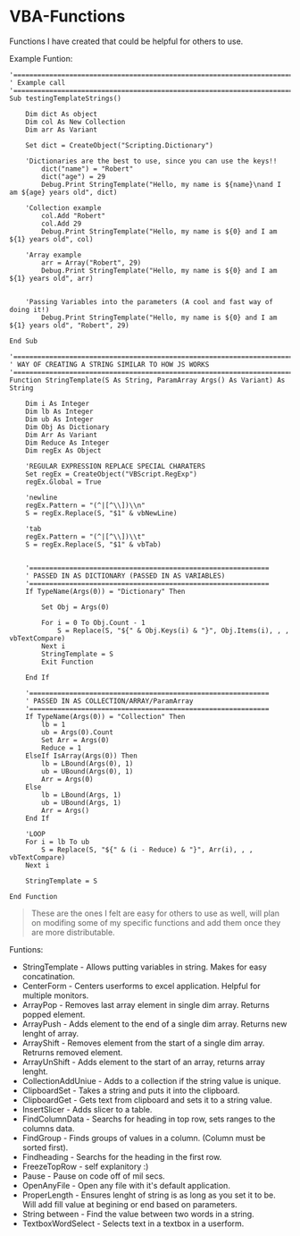 # VBA-Functions
Functions I have created that could be helpful for others to use. 

Example Funtion:

```VB
'=========================================================================
' Example call
'=========================================================================
Sub testingTemplateStrings()

    Dim dict As object
    Dim col As New Collection
    Dim arr As Variant
    
    Set dict = CreateObject("Scripting.Dictionary")

    'Dictionaries are the best to use, since you can use the keys!! 
        dict("name") = "Robert"
        dict("age") = 29
        Debug.Print StringTemplate("Hello, my name is ${name}\nand I am ${age} years old", dict)
    
    'Collection example
        col.Add "Robert"
        col.Add 29
        Debug.Print StringTemplate("Hello, my name is ${0} and I am ${1} years old", col)
    
    'Array example
        arr = Array("Robert", 29)
        Debug.Print StringTemplate("Hello, my name is ${0} and I am ${1} years old", arr)
    
    
    'Passing Variables into the parameters (A cool and fast way of doing it!) 
        Debug.Print StringTemplate("Hello, my name is ${0} and I am ${1} years old", "Robert", 29)
    
End Sub

'=========================================================================
' WAY OF CREATING A STRING SIMILAR TO HOW JS WORKS
'=========================================================================
Function StringTemplate(S As String, ParamArray Args() As Variant) As String

    Dim i As Integer
    Dim lb As Integer
    Dim ub As Integer
    Dim Obj As Dictionary
    Dim Arr As Variant
    Dim Reduce As Integer
    Dim regEx As Object

    'REGULAR EXPRESSION REPLACE SPECIAL CHARATERS
    Set regEx = CreateObject("VBScript.RegExp")
    regEx.Global = True

    'newline
    regEx.Pattern = "(^|[^\\])\\n"
    S = regEx.Replace(S, "$1" & vbNewLine)

    'tab
    regEx.Pattern = "(^|[^\\])\\t"
    S = regEx.Replace(S, "$1" & vbTab)


    '============================================================
    ' PASSED IN AS DICTIONARY (PASSED IN AS VARIABLES)
    '============================================================
    If TypeName(Args(0)) = "Dictionary" Then

        Set Obj = Args(0)

        For i = 0 To Obj.Count - 1
            S = Replace(S, "${" & Obj.Keys(i) & "}", Obj.Items(i), , , vbTextCompare)
        Next i
        StringTemplate = S
        Exit Function

    End If

    '============================================================
    ' PASSED IN AS COLLECTION/ARRAY/ParamArray
    '============================================================
    If TypeName(Args(0)) = "Collection" Then
        lb = 1
        ub = Args(0).Count
        Set Arr = Args(0)
        Reduce = 1
    ElseIf IsArray(Args(0)) Then
        lb = LBound(Args(0), 1)
        ub = UBound(Args(0), 1)
        Arr = Args(0)
    Else
        lb = LBound(Args, 1)
        ub = UBound(Args, 1)
        Arr = Args()
    End If

    'LOOP
    For i = lb To ub
        S = Replace(S, "${" & (i - Reduce) & "}", Arr(i), , , vbTextCompare)
    Next i

    StringTemplate = S

End Function

```

>These are the ones I felt are easy for others to use as well, will plan on modifing some of my specific functions and add them once they are more distributable.

Funtions:
* StringTemplate - Allows putting variables in string. Makes for easy concatination.
* CenterForm - Centers userforms to excel application. Helpful for multiple monitors.
* ArrayPop - Removes last array element in single dim array. Returns popped element.
* ArrayPush - Adds element to the end of a single dim array. Returns new lenght of array.
* ArrayShift - Removes element from the start of a single dim array. Retrurns removed element.
* ArrayUnShift - Adds element to the start of an array, returns array lenght.
* CollectionAddUniue - Adds to a collection if the string value is unique.
* ClipboardSet - Takes a string and puts it into the clipboard.
* ClipboardGet - Gets text from clipboard and sets it to a string value.
* InsertSlicer - Adds slicer to a table.
* FindColumnData - Searchs for heading in top row, sets ranges to the columns data.
* FindGroup - Finds groups of values in a column. (Column must be sorted first).
* Findheading - Searchs for the heading in the first row.
* FreezeTopRow - self explanitory :)
* Pause - Pause on code off of mil secs.
* OpenAnyFile - Open any file with it's default application.
* ProperLength - Ensures lenght of string is as long as you set it to be. Will add fill value at begining or end based on parameters.
* String between - Find the value between two words in a string.
* TextboxWordSelect - Selects text in a textbox in a userform.
